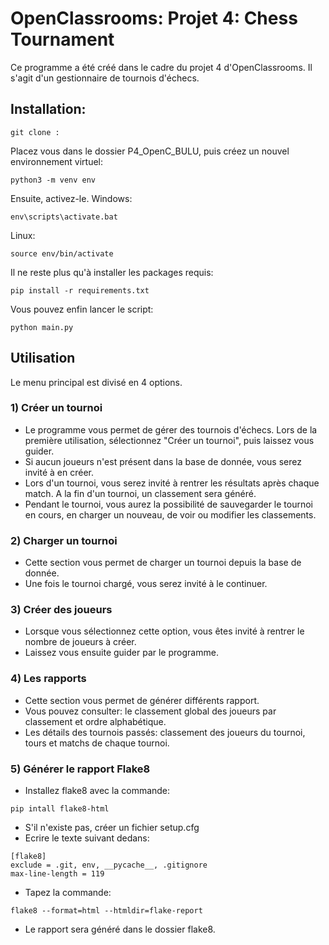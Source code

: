 # OpenClassrooms: Projet 4: Chess Tournament
Ce programme a été créé dans le cadre du projet 4 d'OpenClassrooms. Il s'agit d'un gestionnaire de tournois d'échecs.
## Installation:
```
git clone : 
```
Placez vous dans le dossier P4_OpenC_BULU, puis créez un nouvel environnement virtuel:
```
python3 -m venv env
```
Ensuite, activez-le.
Windows:
```
env\scripts\activate.bat
```
Linux:
```
source env/bin/activate
```
Il ne reste plus qu'à installer les packages requis:
```
pip install -r requirements.txt
```
Vous pouvez enfin lancer le script:
```
python main.py
```

## Utilisation
Le menu principal est divisé en 4 options.
### 1) Créer un tournoi
- Le programme vous permet de gérer des tournois d'échecs. Lors de la première utilisation, sélectionnez "Créer un tournoi", puis laissez vous guider.
- Si aucun joueurs n'est présent dans la base de donnée, vous serez invité à en créer.
- Lors d'un tournoi, vous serez invité à rentrer les résultats après chaque match. A la fin d'un tournoi, un classement sera généré.
- Pendant le tournoi, vous aurez la possibilité de sauvegarder le tournoi en cours, en charger un nouveau, de voir ou modifier les classements.
### 2) Charger un tournoi
- Cette section vous permet de charger un tournoi depuis la base de donnée.
- Une fois le tournoi chargé, vous serez invité à le continuer.
### 3) Créer des joueurs
- Lorsque vous sélectionnez cette option, vous êtes invité à rentrer le nombre de joueurs à créer.
- Laissez vous ensuite guider par le programme.
### 4) Les rapports
- Cette section vous permet de générer différents rapport.
- Vous pouvez consulter: le classement global des joueurs par classement et ordre alphabétique.
- Les détails des tournois passés: classement des joueurs du tournoi, tours et matchs de chaque tournoi.
### 5) Générer le rapport Flake8
- Installez flake8 avec la commande: 
```
pip intall flake8-html
```
- S'il n'existe pas, créer un fichier setup.cfg
- Ecrire le texte suivant dedans:
```
[flake8]
exclude = .git, env, __pycache__, .gitignore
max-line-length = 119
```
- Tapez la commande:
```
flake8 --format=html --htmldir=flake-report
```
- Le rapport sera généré dans le dossier flake8.

